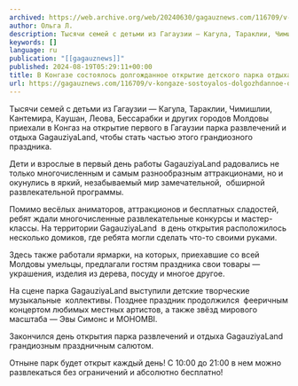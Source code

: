 ```yaml
---
archived: https://web.archive.org/web/20240630/gagauznews.com/116709/v-kongaze-sostoyalos-dolgozhdannoe-otkrytie-detskogo-parka-otdyha-i-razvlechenij-gagauziyaland.html
author: Ольга Л.
description: Тысячи семей с детьми из Гагаузии — Кагула, Тараклии, Чимишлии, Кантемира, Каушан, Леова, Бессарабки и других городов Молдовы приехали в Конгаз на открытие первого в Гагаузии парка развлечений и отдыха GagauziyaLand, чтобы стать частью этого грандиозного праздника. Дети и взрослые в первый день работы GagauziyaLand радовались не только многочисленным и самым разнообразным аттракционами, но и окунулись в яркий, незабываемый мир замечательной,  обширной развлекательной программы. Помимо весёлых аниматоров, аттракционов и бесплатных сладостей, ребят ждали многочисленные развлекательные конкурсы и мастер-классы. На территории GagauziyaLand  в день открытия расположилось несколько домиков, где ребята могли сделать что-то своими руками. Здесь также работали ярмарки, на которых, приехавшие со […]
keywords: []
language: ru
publication: "[[gagauznews]]"
published: 2024-08-19T05:29:11+00:00
title: В Конгазе состоялось долгожданное открытие детского парка отдыха и развлечений GagauziyaLand
url: https://gagauznews.com/116709/v-kongaze-sostoyalos-dolgozhdannoe-otkrytie-detskogo-parka-otdyha-i-razvlechenij-gagauziyaland.html
---
```


Тысячи семей с детьми из Гагаузии — Кагула, Тараклии, Чимишлии, Кантемира, Каушан, Леова, Бессарабки и других городов Молдовы приехали в Конгаз на открытие первого в Гагаузии парка развлечений и отдыха GagauziyaLand, чтобы стать частью этого грандиозного праздника.



Дети и взрослые в первый день работы GagauziyaLand радовались не только многочисленным и самым разнообразным аттракционами, но и окунулись в яркий, незабываемый мир замечательной,  обширной развлекательной программы.



Помимо весёлых аниматоров, аттракционов и бесплатных сладостей, ребят ждали многочисленные развлекательные конкурсы и мастер-классы. На территории GagauziyaLand  в день открытия расположилось несколько домиков, где ребята могли сделать что-то своими руками.



Здесь также работали ярмарки, на которых, приехавшие со всей Молдовы умельцы, предлагали гостям праздника свои товары — украшения, изделия из дерева, посуду и многое другое.



На сцене парка GagauziyaLand выступили детские творческие музыкальные  коллективы. Позднее праздник продолжился  фееричным концертом любимых местных артистов, а также звёзд мирового масштаба — Эвы Симонс и MOHOMBI.



Закончился день открытия парка развлечений и отдыха GagauziyaLand грандиозным праздничным салютом.



Отныне парк будет открыт каждый день! С 10:00 до 21:00 в нем можно развлекаться без ограничений и абсолютно бесплатно!